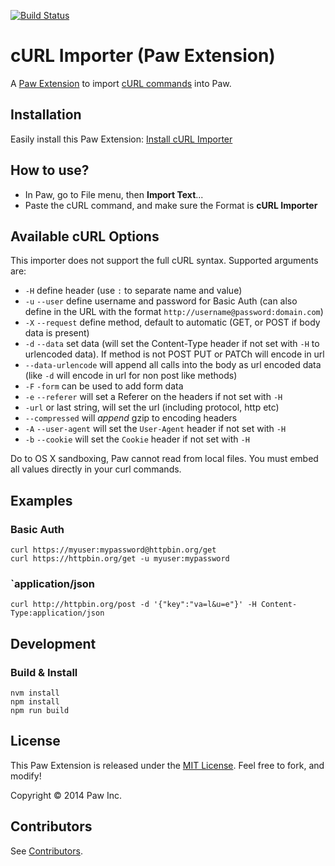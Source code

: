 [![Build Status](https://travis-ci.org/luckymarmot/Paw-cURLImporter.svg?branch=master)](https://travis-ci.org/luckymarmot/Paw-cURLImporter)

# cURL Importer (Paw Extension)

A [Paw Extension](http://luckymarmot.com/paw/extensions/) to import [cURL commands](http://curl.haxx.se/docs/manpage.html) into Paw.

## Installation

Easily install this Paw Extension: [Install cURL Importer](https://luckymarmot.com/paw/extensions/cURLImporter)

## How to use?

* In Paw, go to File menu, then **Import Text**...
* Paste the cURL command, and make sure the Format is **cURL Importer**

## Available cURL Options

This importer does not support the full cURL syntax. Supported arguments are:

* `-H`    define header (use `:` to separate name and value)
* `-u` `--user` define username and password for Basic Auth (can also define in the URL with the format `http://username@password:domain.com`)
* `-X` `--request` define method, default to automatic (GET, or POST if body data is present)
* `-d` `--data` set data (will set the Content-Type header if not set with `-H` to urlencoded data). If method is not POST PUT or PATCh will encode in url
* `--data-urlencode` will append all calls into the body as url encoded data (like `-d` will encode in url for non post like methods)
* `-F` `-form` can be used to add form data
* `-e` `--referer` will set a Referer on the headers if not set with `-H`
* `-url` or last string, will set the url (including protocol, http etc)
* `--compressed` will *append* gzip to encoding headers
* `-A` `--user-agent` will set the `User-Agent` header if not set with `-H`
* `-b` `--cookie` will set the `Cookie` header if not set with `-H`

Do to OS X sandboxing, Paw cannot read from local files. You must embed all values directly in your curl commands.

## Examples

### Basic Auth

```shell
curl https://myuser:mypassword@httpbin.org/get
curl https://httpbin.org/get -u myuser:mypassword
```

### `application/json

```shell
curl http://httpbin.org/post -d '{"key":"va=l&u=e"}' -H Content-Type:application/json
```

## Development

### Build & Install

```shell
nvm install
npm install
npm run build
```

## License

This Paw Extension is released under the [MIT License](LICENSE). Feel free to fork, and modify!

Copyright © 2014 Paw Inc.

## Contributors

See [Contributors](https://github.com/luckymarmot/Paw-cURLImporter/graphs/contributors).
